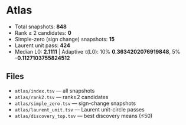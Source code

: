 # Atlas

- Total snapshots: **848**
- Rank ≥ 2 candidates: **0**
- Simple-zero (sign change) snapshots: **15**
- Laurent unit pass: **424**
- Median L0: **2.1111**  |  Adaptive τ(L0): 10% **0.3634202076919848**, 5% **-0.1127103755824512**

## Files
- `atlas/index.tsv` — all snapshots
- `atlas/rank2.tsv` — rank≥2 candidates
- `atlas/simple_zero.tsv` — sign-change snapshots
- `atlas/laurent_unit.tsv` — Laurent unit-circle passes
- `atlas/discovery_top.tsv` — best discovery means (≤50)
